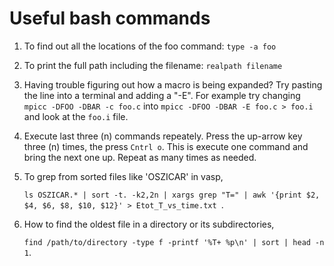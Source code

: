 # Useful bash commands

1. To find out all the locations of the foo command:
```type -a foo```

2. To print the full path including the filename:
   ```realpath filename```

3. Having trouble figuring out how a macro is being expanded?  Try
    pasting the line into a terminal and adding a "-E". For example try
    changing ```mpicc -DFOO -DBAR -c foo.c``` into
   ```mpicc -DFOO -DBAR -E foo.c > foo.i``` and look at the ```foo.i``` file.

4. Execute last three (n) commands repeately. Press the up-arrow key three (n) times, the press ```Cntrl o```.
   This is execute one command and bring the next one up. Repeat as many times as needed.

5. To grep from sorted files like 'OSZICAR' in vasp,

   ```ls OSZICAR.* | sort -t. -k2,2n | xargs grep "T=" | awk '{print $2, $4, $6, $8, $10, $12}' > Etot_T_vs_time.txt ```.

6. How to find the oldest file in a directory or its subdirectories,

   ```find /path/to/directory -type f -printf '%T+ %p\n' | sort | head -n 1```.


